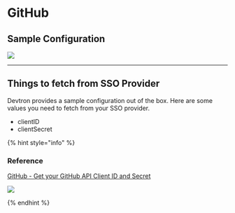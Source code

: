 # GitHub

## Sample Configuration

![](https://devtron-public-asset.s3.us-east-2.amazonaws.com/images/global-configurations/sso-login-service/github.jpg)

---

## Things to fetch from SSO Provider

Devtron provides a sample configuration out of the box. Here are some values you need to fetch from your SSO provider.

* clientID
* clientSecret

{% hint style="info" %}

### Reference

[GitHub - Get your GitHub API Client ID and Secret](https://docs.github.com/en/apps/oauth-apps/building-oauth-apps/creating-an-oauth-app)

![](https://devtron-public-asset.s3.us-east-2.amazonaws.com/images/global-configurations/sso-login-service/secret/github-id-secret.jpg)

{% endhint %}